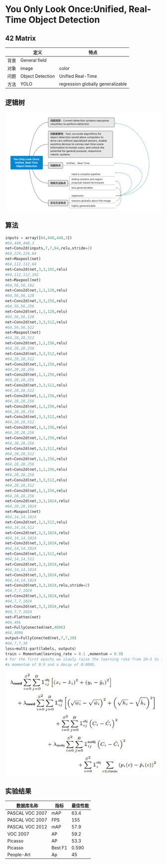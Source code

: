 # You Only Look Once:Unified, Real-Time Object Detection   
## 42 Matrix

|      | 定义             | 特点                               |
| ---- | ---------------- | ---------------------------------- |
| 背景 | General field    |                                    |
| 对象 | image            | color                              |
| 问题 | Object Detection | Unified  Real-Time                 |
| 方法 | YOLO             | regression  globally generalizable |

## 逻辑树

![Non-local](https://github.com/srsorry/DL_Reading/blob/master/YOLO/YOLO.PNG)

## 算法

```python
inputs = array([64,448,448,3])
#64,448,448,3
net=Conv2d(inputs,7,7,64,relu,stride=2)
#64,224,224,64
net=Maxpool(net)
#64,112,112,64
net=Conv2d(net,3,3,192,relu)
#64,112,112,192
net=Maxpool(net)
#64,56,56,192
net=Conv2d(net,1,1,128,relu)
#64,56,56,128
net=Conv2d(net,3,3,256,relu)
#64,56,56,256
net=Conv2d(net,1,1,128,relu)
#64,56,56,128
net=Conv2d(net,3,3,512,relu)
#64,56,56,512
net=Maxpool(net)
#64,28,28,512
net=Conv2d(net,1,1,256,relu)
#64,28,28,256
net=Conv2d(net,3,3,512,relu)
#64,28,28,512
net=Conv2d(net,1,1,256,relu)
#64,28,28,256
net=Conv2d(net,1,1,256,relu)
#64,28,28,256
net=Conv2d(net,3,3,512,relu)
#64,28,28,512
net=Conv2d(net,1,1,256,relu)
#64,28,28,256
net=Conv2d(net,1,1,256,relu)
#64,28,28,256
net=Conv2d(net,3,3,512,relu)
#64,28,28,512
net=Conv2d(net,1,1,256,relu)
#64,28,28,256
net=Conv2d(net,1,1,256,relu)
#64,28,28,256
net=Conv2d(net,3,3,512,relu)
#64,28,28,512
net=Conv2d(net,1,1,256,relu)
#64,28,28,256
net=Conv2d(net,1,1,256,relu)
#64,28,28,256
net=Conv2d(net,3,3,512,relu)
#64,28,28,512
net=Conv2d(net,1,1,256,relu)
#64,28,28,256
net=Conv2d(net,3,3,1024,relu)
#64,28,28,1024
net=Maxpool(net)
#64,14,14,1024
net=Conv2d(net,1,1,512,relu)
#64,14,14,512
net=Conv2d(net,3,3,1024,relu)
#64,14,14,1024
net=Conv2d(net,3,3,1024,relu)
#64,14,14,1024
net=Conv2d(net,1,1,512,relu)
#64,14,14,512
net=Conv2d(net,3,3,1024,relu)
#64,14,14,1024
net=Conv2d(net,3,3,1024,relu)
#64,14,14,1024
net=Conv2d(net,3,3,1024,relu,stride=2)
#64,7,7,1024
net=Conv2d(net,3,3,1024,relu)
#64,7,7,1024
net=Conv2d(net,3,3,1024,relu)
#64,7,7,1024
net=Flatten(net)
#64,49k
net=FullyConected(net,4096)
#64,4096
output=FullyConected(net,7,7,30)
#64,7,7,30
loss=multi-part(labels, outputs）
train = Momentum(learning_rate = 0.1 ,momentum = 0.9)
# For the first epochs we slowly raise the learning rate from 10−3 to 10−2.If we start at a high learning rate our model often diverges due to unstable gradients. We continue training with 10−2 for 75 epochs, then 10−3 for 30 epochs, and finally 10−4 for 30 epochs
#a momentum of 0:9 and a decay of 0:0005.
```

![Non-local](https://github.com/srsorry/DL_Reading/blob/master/YOLO/loss.PNG)

## 实验结果

| 数据库名称      | 指标    | 最佳性能 |
| --------------- | ------- | -------- |
| PASCAL VOC 2007 | mAP     | 63.4     |
| PASCAL VOC 2007 | FPS     | 155      |
| PASCAL VOC 2012 | mAP     | 57.9     |
| VOC 2007        | AP      | 59.2     |
| Picasso         | AP      | 53.3     |
| Picasso         | Best F1 | 0.590    |
| People-Art      | Ap      | 45       |

